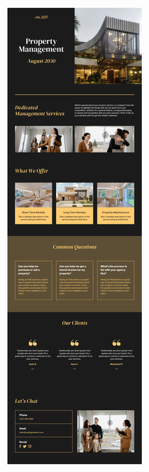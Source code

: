![template](https://raw.githubusercontent.com/ShriIraCatalog/resources-two/refs/heads/master/2025/04/20/20250420162042.png)
